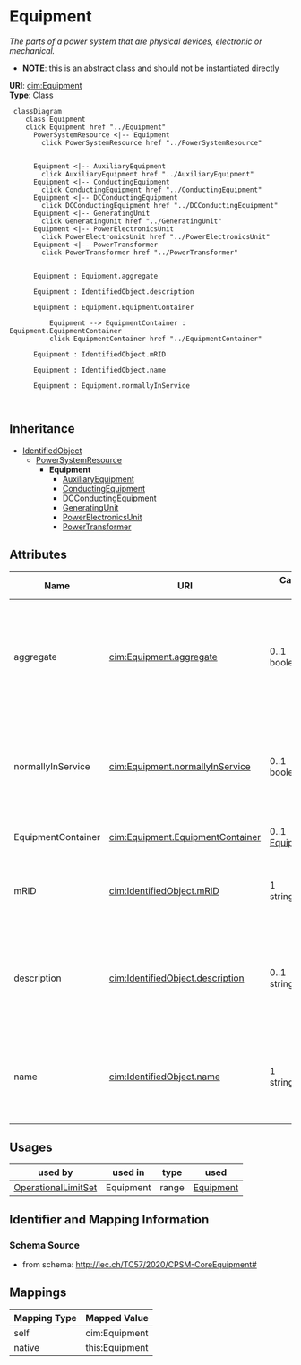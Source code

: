 # Equipment


_The parts of a power system that are physical devices, electronic or mechanical._




* __NOTE__: this is an abstract class and should not be instantiated directly


**URI**: [cim:Equipment](http://iec.ch/TC57/CIM100#Equipment)<br />
**Type**: Class




```mermaid
 classDiagram
    class Equipment
    click Equipment href "../Equipment"
      PowerSystemResource <|-- Equipment
        click PowerSystemResource href "../PowerSystemResource"
      

      Equipment <|-- AuxiliaryEquipment
        click AuxiliaryEquipment href "../AuxiliaryEquipment"
      Equipment <|-- ConductingEquipment
        click ConductingEquipment href "../ConductingEquipment"
      Equipment <|-- DCConductingEquipment
        click DCConductingEquipment href "../DCConductingEquipment"
      Equipment <|-- GeneratingUnit
        click GeneratingUnit href "../GeneratingUnit"
      Equipment <|-- PowerElectronicsUnit
        click PowerElectronicsUnit href "../PowerElectronicsUnit"
      Equipment <|-- PowerTransformer
        click PowerTransformer href "../PowerTransformer"
      
      
      Equipment : Equipment.aggregate
        
      Equipment : IdentifiedObject.description
        
      Equipment : Equipment.EquipmentContainer
        
          Equipment --> EquipmentContainer : Equipment.EquipmentContainer
          click EquipmentContainer href "../EquipmentContainer"
        
      Equipment : IdentifiedObject.mRID
        
      Equipment : IdentifiedObject.name
        
      Equipment : Equipment.normallyInService
        
      
```





## Inheritance
* [IdentifiedObject](IdentifiedObject.md)
    * [PowerSystemResource](PowerSystemResource.md)
        * **Equipment**
            * [AuxiliaryEquipment](AuxiliaryEquipment.md)
            * [ConductingEquipment](ConductingEquipment.md)
            * [DCConductingEquipment](DCConductingEquipment.md)
            * [GeneratingUnit](GeneratingUnit.md)
            * [PowerElectronicsUnit](PowerElectronicsUnit.md)
            * [PowerTransformer](PowerTransformer.md)



## Attributes


| Name | URI | Cardinality and Range | Description | Inheritance |
| ---  | --- | --- | --- | --- |
| aggregate | [cim:Equipment.aggregate](http://iec.ch/TC57/CIM100#Equipment.aggregate) | 0..1 <br />  boolean  | The aggregate flag provides an alternative way of representing an aggregated ... | direct |
| normallyInService | [cim:Equipment.normallyInService](http://iec.ch/TC57/CIM100#Equipment.normallyInService) | 0..1 <br />  boolean  | Specifies the availability of the equipment under normal operating conditions | direct |
| EquipmentContainer | [cim:Equipment.EquipmentContainer](http://iec.ch/TC57/CIM100#Equipment.EquipmentContainer) | 0..1 <br />  [EquipmentContainer](EquipmentContainer.md)  | Container of this equipment | direct |
| mRID | [cim:IdentifiedObject.mRID](http://iec.ch/TC57/CIM100#IdentifiedObject.mRID) | 1 <br />  string  | Master resource identifier issued by a model authority | [IdentifiedObject](IdentifiedObject.md) |
| description | [cim:IdentifiedObject.description](http://iec.ch/TC57/CIM100#IdentifiedObject.description) | 0..1 <br />  string  | The description is a free human readable text describing or naming the object | [IdentifiedObject](IdentifiedObject.md) |
| name | [cim:IdentifiedObject.name](http://iec.ch/TC57/CIM100#IdentifiedObject.name) | 1 <br />  string  | The name is any free human readable and possibly non unique text naming the o... | [IdentifiedObject](IdentifiedObject.md) |





## Usages

| used by | used in | type | used |
| ---  | --- | --- | --- |
| [OperationalLimitSet](OperationalLimitSet.md) | Equipment | range | [Equipment](Equipment.md) |






## Identifier and Mapping Information







### Schema Source


* from schema: http://iec.ch/TC57/2020/CPSM-CoreEquipment#





## Mappings

| Mapping Type | Mapped Value |
| ---  | ---  |
| self | cim:Equipment |
| native | this:Equipment |




